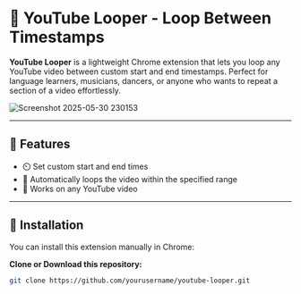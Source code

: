 # 🔁 YouTube Looper - Loop Between Timestamps

**YouTube Looper** is a lightweight Chrome extension that lets you loop any YouTube video between custom start and end timestamps. Perfect for language learners, musicians, dancers, or anyone who wants to repeat a section of a video effortlessly.


![Screenshot 2025-05-30 230153](https://github.com/user-attachments/assets/7f6f67e2-be4d-4880-ab0b-daa6d7a660c4)

---

## 🚀 Features

- ⏲️ Set custom start and end times
- 🔁 Automatically loops the video within the specified range
- 🎥 Works on any YouTube video

---

## 🔧 Installation

You can install this extension manually in Chrome:

**Clone or Download this repository:**

   ```bash
   git clone https://github.com/yourusername/youtube-looper.git
